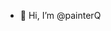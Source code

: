 - 👋 Hi, I’m @painterQ

<!---
painterQ/painterQ is a ✨ special ✨ repository because its `README.md` (this file) appears on your GitHub profile.
You can click the Preview link to take a look at your changes.
--->
